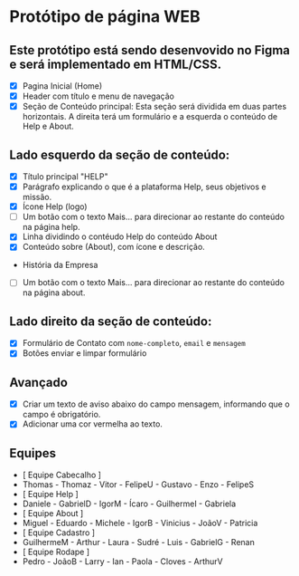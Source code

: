 # Protótipo de página WEB

## Este protótipo está sendo desenvovido no Figma e será implementado  em HTML/CSS.

- [x] Pagina Inicial (Home)
- [X] Header com título e menu de navegação
- [X] Seção de Conteúdo  principal: Esta seção será dividida em duas partes horizontais.  A direita terá um formulário e a esquerda o conteúdo de Help e About.
## Lado esquerdo da seção de conteúdo:
- [x] Título principal "HELP"
- [x] Parágrafo explicando o que é a plataforma Help, seus objetivos e missão.
 - [x] Ícone  Help (logo)
 - [ ] Um botão com o texto Mais...  para direcionar  ao restante do conteúdo na página help.
 - [x] Linha dividindo o contéudo Help  do conteúdo About
 - [X] Conteúdo sobre (About), com ícone e descrição.
 * História da Empresa
 - [ ] Um botão com o texto Mais...  para direcionar  ao restante do conteúdo na página about.
 ## Lado direito da seção de conteúdo:
 - [X] Formulário de Contato com `nome-completo`, `email` e `mensagem`
 - [X] Botões enviar e limpar formulário
 ## Avançado
  - [X] Criar um texto de aviso abaixo do campo  mensagem, informando que o campo  é   obrigatório.
  - [X] Adicionar uma cor vermelha ao texto.

   ## Equipes

- [ Equipe Cabecalho ]
- Thomas - Thomaz - Vitor - FelipeU - Gustavo - Enzo - FelipeS
- [ Equipe Help ]
- Daniele - GabrielD - IgorM - Ícaro - GuilhermeI - Gabriela
- [ Equipe About ]
- Miguel - Eduardo - Michele - IgorB - Vinicius - JoãoV - 	Patricia
- [ Equipe Cadastro ]
- GuilhermeM - Arthur - Laura - Sudré -  Luis - GabrielG - Renan
- [ Equipe Rodape ]
- Pedro - JoãoB - Larry - Ian - Paola - Cloves - ArthurV
